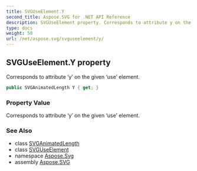 ```yaml
---
title: SVGUseElement.Y
second_title: Aspose.SVG for .NET API Reference
description: SVGUseElement property. Corresponds to attribute y on the given use element
type: docs
weight: 50
url: /net/aspose.svg/svguseelement/y/
---
```

## SVGUseElement.Y property

Corresponds to attribute ‘y’ on the given ‘use’ element.

```csharp
public SVGAnimatedLength Y { get; }
```

### Property Value

Corresponds to attribute ‘y’ on the given ‘use’ element.

### See Also

* class [SVGAnimatedLength](../../../aspose.svg.datatypes/svganimatedlength/)
* class [SVGUseElement](../)
* namespace [Aspose.Svg](../../../aspose.svg/)
* assembly [Aspose.SVG](../../../)
